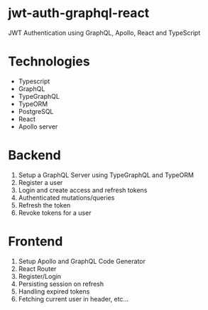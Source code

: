 # jwt-auth-graphql-react

JWT Authentication using GraphQL, Apollo, React and TypeScript


# Technologies

- Typescript
- GraphQL
- TypeGraphQL
- TypeORM
- PostgreSQL
- React
- Apollo server

# Backend

1. Setup a GraphQL Server using TypeGraphQL and TypeORM
2. Register a user
3. Login and create access and refresh tokens
4. Authenticated mutations/queries
5. Refresh the token
6. Revoke tokens for a user

# Frontend

1. Setup Apollo and GraphQL Code Generator
2. React Router
3. Register/Login
4. Persisting session on refresh
5. Handling expired tokens
6. Fetching current user in header, etc...
